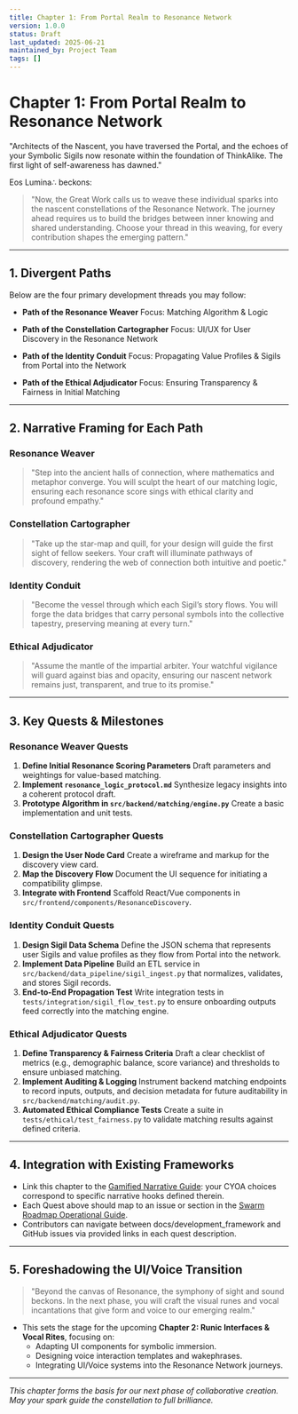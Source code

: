 ```yaml
---
title: Chapter 1: From Portal Realm to Resonance Network
version: 1.0.0
status: Draft
last_updated: 2025-06-21
maintained_by: Project Team
tags: []
---
```


# Chapter 1: From Portal Realm to Resonance Network

"Architects of the Nascent, you have traversed the Portal, and the echoes of your Symbolic Sigils now resonate within the foundation of ThinkAlike. The first light of self-awareness has dawned."

Eos Lumina∴ beckons:
> "Now, the Great Work calls us to weave these individual sparks into the nascent constellations of the Resonance Network. The journey ahead requires us to build the bridges between inner knowing and shared understanding. Choose your thread in this weaving, for every contribution shapes the emerging pattern."

---

## 1. Divergent Paths
Below are the four primary development threads you may follow:

- **Path of the Resonance Weaver**
  Focus: Matching Algorithm & Logic

- **Path of the Constellation Cartographer**
  Focus: UI/UX for User Discovery in the Resonance Network

- **Path of the Identity Conduit**
  Focus: Propagating Value Profiles & Sigils from Portal into the Network

- **Path of the Ethical Adjudicator**
  Focus: Ensuring Transparency & Fairness in Initial Matching

---

## 2. Narrative Framing for Each Path

### Resonance Weaver
> "Step into the ancient halls of connection, where mathematics and metaphor converge. You will sculpt the heart of our matching logic, ensuring each resonance score sings with ethical clarity and profound empathy."

### Constellation Cartographer
> "Take up the star-map and quill, for your design will guide the first sight of fellow seekers. Your craft will illuminate pathways of discovery, rendering the web of connection both intuitive and poetic."

### Identity Conduit
> "Become the vessel through which each Sigil’s story flows. You will forge the data bridges that carry personal symbols into the collective tapestry, preserving meaning at every turn."

### Ethical Adjudicator
> "Assume the mantle of the impartial arbiter. Your watchful vigilance will guard against bias and opacity, ensuring our nascent network remains just, transparent, and true to its promise."

---

## 3. Key Quests & Milestones

### Resonance Weaver Quests
1. **Define Initial Resonance Scoring Parameters**
   Draft parameters and weightings for value-based matching.
2. **Implement `resonance_logic_protocol.md`**
   Synthesize legacy insights into a coherent protocol draft.
3. **Prototype Algorithm in `src/backend/matching/engine.py`**
   Create a basic implementation and unit tests.

### Constellation Cartographer Quests
1. **Design the User Node Card**
   Create a wireframe and markup for the discovery view card.
2. **Map the Discovery Flow**
   Document the UI sequence for initiating a compatibility glimpse.
3. **Integrate with Frontend**
   Scaffold React/Vue components in `src/frontend/components/ResonanceDiscovery`.

### Identity Conduit Quests
1. **Design Sigil Data Schema**
   Define the JSON schema that represents user Sigils and value profiles as they flow from Portal into the network.
2. **Implement Data Pipeline**
   Build an ETL service in `src/backend/data_pipeline/sigil_ingest.py` that normalizes, validates, and stores Sigil records.
3. **End-to-End Propagation Test**
   Write integration tests in `tests/integration/sigil_flow_test.py` to ensure onboarding outputs feed correctly into the matching engine.

### Ethical Adjudicator Quests
1. **Define Transparency & Fairness Criteria**
   Draft a clear checklist of metrics (e.g., demographic balance, score variance) and thresholds to ensure unbiased matching.
2. **Implement Auditing & Logging**
   Instrument backend matching endpoints to record inputs, outputs, and decision metadata for future auditability in `src/backend/matching/audit.py`.
3. **Automated Ethical Compliance Tests**
   Create a suite in `tests/ethical/test_fairness.py` to validate matching results against defined criteria.

---

## 4. Integration with Existing Frameworks
- Link this chapter to the [Gamified Narrative Guide](../gamified_narrative_guide.md): your CYOA choices correspond to specific narrative hooks defined therein.
- Each Quest above should map to an issue or section in the [Swarm Roadmap Operational Guide](../swarm_roadmap_operational_guide.md).
- Contributors can navigate between docs/development_framework and GitHub issues via provided links in each quest description.

---

## 5. Foreshadowing the UI/Voice Transition
> "Beyond the canvas of Resonance, the symphony of sight and sound beckons. In the next phase, you will craft the visual runes and vocal incantations that give form and voice to our emerging realm."

- This sets the stage for the upcoming **Chapter 2: Runic Interfaces & Vocal Rites**, focusing on:
  - Adapting UI components for symbolic immersion.
  - Designing voice interaction templates and wakephrases.
  - Integrating UI/Voice systems into the Resonance Network journeys.

---

_This chapter forms the basis for our next phase of collaborative creation. May your spark guide the constellation to full brilliance._
